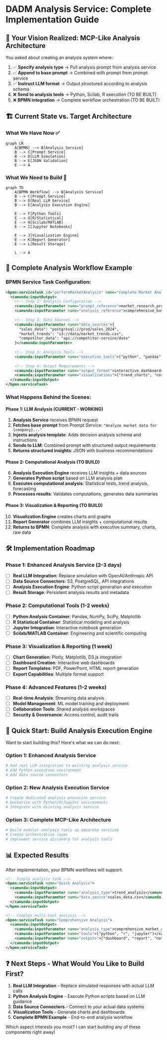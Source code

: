 # DADM Analysis Service: Complete Implementation Guide

## 🎯 **Your Vision Realized: MCP-Like Analysis Architecture**

You asked about creating an analysis system where:
1. ✅ **Specify analysis type** → Pull analysis prompt from analysis service
2. ✅ **Append to base prompt** → Combined with prompt from prompt service  
3. ✅ **Instruct LLM format** → Output structured according to analysis schema
4. ❌ **Send to analysis tools** → Python, Scilab, R execution (TO BE BUILT)
5. ❌ **BPMN integration** → Complete workflow orchestration (TO BE BUILT)

## 🏗️ **Current State vs. Target Architecture**

### What We Have Now ✅
```mermaid
graph LR
    A[BPMN] --> B[Analysis Service]
    B --> C[Prompt Service] 
    B --> D[LLM Simulation]
    B --> E[JSON Validation]
    E --> A
```

### What We Need to Build 🚧
```mermaid
graph TD
    A[BPMN Workflow] --> B[Analysis Service]
    B --> C[Prompt Service]
    B --> D[Real LLM Service]
    B --> E[Analysis Execution Engine]
    
    E --> F[Python Tools]
    E --> G[R/Statistical]
    E --> H[Scilab/MATLAB]
    E --> I[Jupyter Notebooks]
    
    E --> J[Visualization Engine]
    E --> K[Report Generator]
    E --> L[Result Storage]
    
    L --> A
```

## 🔄 **Complete Analysis Workflow Example**

### BPMN Service Task Configuration:
```xml
<bpmn:serviceTask id="performMarketAnalysis" name="Complete Market Analysis">
  <camunda:inputOutput>
    <!-- Step 1: Analysis Configuration -->
    <camunda:inputParameter name="prompt_reference">market_research_prompt</camunda:inputParameter>
    <camunda:inputParameter name="analysis_reference">comprehensive_business_analysis</camunda:inputParameter>
    
    <!-- Step 2: Data Sources -->
    <camunda:inputParameter name="data_sources">{
      "sales_data": "postgresql://prod/sales_2024",
      "market_trends": "s3://data/market_trends.csv",
      "competitor_data": "api://competitor-service/data"
    }</camunda:inputParameter>
    
    <!-- Step 3: Analysis Tools -->
    <camunda:inputParameter name="execution_tools">["python", "pandas", "matplotlib", "scipy"]</camunda:inputParameter>
    
    <!-- Step 4: Output Requirements -->
    <camunda:inputParameter name="output_format">interactive_dashboard</camunda:inputParameter>
    <camunda:inputParameter name="visualizations">["trend_charts", "correlation_matrix"]</camunda:inputParameter>
  </camunda:inputOutput>
</bpmn:serviceTask>
```

### What Happens Behind the Scenes:

#### Phase 1: LLM Analysis (CURRENT - WORKING)
1. **Analysis Service** receives BPMN request
2. **Fetches base prompt** from Prompt Service: `"Analyze market data for {company}..."`
3. **Injects analysis template**: Adds decision analysis schema and instructions
4. **Sends to LLM**: Combined prompt with structured output requirements
5. **Returns structured insights**: JSON with business recommendations

#### Phase 2: Computational Analysis (TO BUILD)
6. **Analysis Execution Engine** receives LLM insights + data sources
7. **Generates Python script** based on LLM analysis plan
8. **Executes computational analysis**: Statistical tests, trend analysis, forecasting
9. **Processes results**: Validates computations, generates data summaries

#### Phase 3: Visualization & Reporting (TO BUILD)  
10. **Visualization Engine** creates charts and graphs
11. **Report Generator** combines LLM insights + computational results
12. **Returns to BPMN**: Complete analysis with executive summary, charts, raw data

## 🛠️ **Implementation Roadmap**

### Phase 1: Enhanced Analysis Service (2-3 days)
- [ ] **Real LLM Integration**: Replace simulation with OpenAI/Anthropic API
- [ ] **Data Source Connectors**: S3, PostgreSQL, API integrations
- [ ] **Analysis Execution Engine**: Python script generation and execution
- [ ] **Result Storage**: Persistent analysis results and metadata

### Phase 2: Computational Tools (1-2 weeks)
- [ ] **Python Analysis Container**: Pandas, NumPy, SciPy, Matplotlib
- [ ] **R Statistical Container**: Statistical modeling and analysis
- [ ] **Jupyter Integration**: Interactive notebook generation
- [ ] **Scilab/MATLAB Container**: Engineering and scientific computing

### Phase 3: Visualization & Reporting (1 week)
- [ ] **Chart Generation**: Plotly, Matplotlib, D3.js integration
- [ ] **Dashboard Creation**: Interactive web dashboards
- [ ] **Report Templates**: PDF, PowerPoint, HTML report generation
- [ ] **Export Capabilities**: Multiple format support

### Phase 4: Advanced Features (1-2 weeks)
- [ ] **Real-time Analysis**: Streaming data analysis
- [ ] **Model Management**: ML model training and deployment
- [ ] **Collaboration Tools**: Shared analysis workspaces
- [ ] **Security & Governance**: Access control, audit trails

## 🚀 **Quick Start: Build Analysis Execution Engine**

Want to start building this? Here's what we can do next:

### Option 1: Enhanced Analysis Service
```bash
# Add real LLM integration to existing analysis service
# Add Python execution environment  
# Add data source connectors
```

### Option 2: New Analysis Execution Service
```bash
# Create dedicated analysis execution service
# Dockerize with Python/R/Jupyter environments
# Integrate with existing analysis service
```

### Option 3: Complete MCP-Like Architecture
```bash
# Build modular analysis tools as separate services
# Create orchestration layer
# Implement service discovery for analysis tools
```

## 📊 **Expected Results**

After implementation, your BPMN workflows will support:

```xml
<!-- Simple analysis task -->
<bpmn:serviceTask name="Quick Analysis">
  <camunda:inputOutput>
    <camunda:inputParameter name="analysis_type">trend_analysis</camunda:inputParameter>
    <camunda:inputParameter name="data_source">sales_data.csv</camunda:inputParameter>
  </camunda:inputOutput>
</bpmn:serviceTask>

<!-- Complex multi-tool analysis -->
<bpmn:serviceTask name="Comprehensive Analysis">
  <camunda:inputOutput>
    <camunda:inputParameter name="analysis_type">comprehensive_market_analysis</camunda:inputParameter>
    <camunda:inputParameter name="tools">["python", "r", "jupyter"]</camunda:inputParameter>
    <camunda:inputParameter name="outputs">["dashboard", "report", "notebook"]</camunda:inputParameter>
  </camunda:inputOutput>
</bpmn:serviceTask>
```

## ❓ **Next Steps - What Would You Like to Build First?**

1. **Real LLM Integration** - Replace simulated responses with actual LLM calls
2. **Python Analysis Engine** - Execute Python scripts based on LLM guidance  
3. **Data Source Connectors** - Connect to your actual data systems
4. **Visualization Tools** - Generate charts and dashboards
5. **Complete BPMN Example** - End-to-end analysis workflow

Which aspect interests you most? I can start building any of these components right away!

